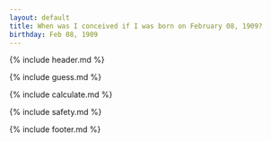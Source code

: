 ```yaml
---
layout: default
title: When was I conceived if I was born on February 08, 1909?
birthday: Feb 08, 1909
---
```


{% include header.md %}

{% include guess.md %}

{% include calculate.md %}

{% include safety.md %}

{% include footer.md %}



